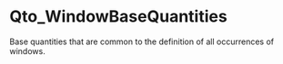 # Qto_WindowBaseQuantities

Base quantities that are common to the definition of all occurrences of windows.

